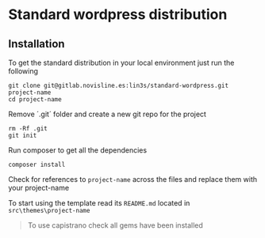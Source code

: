 Standard wordpress distribution
===============================

Installation
------------

To get the standard distribution in your local environment just run the following

    git clone git@gitlab.novisline.es:lin3s/standard-wordpress.git project-name
    cd project-name
    
Remove ´.git´ folder and create a new git repo for the project

    rm -Rf .git
    git init
    
Run composer to get all the dependencies

    composer install
    
Check for references to `project-name` across the files and replace them with your project-name

To start using the template read its `README.md` located in `src\themes\project-name`

> To use capistrano check all gems have been installed

